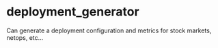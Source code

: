 # deployment_generator
Can generate a deployment configuration and metrics for stock markets, netops, etc...
